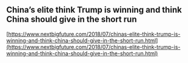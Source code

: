 ## China’s elite think Trump is winning and think China should give in the short run
  
  [https://www.nextbigfuture.com/2018/07/chinas-elite-think-trump-is-winning-and-think-china-should-give-in-the-short-run.html](https://www.nextbigfuture.com/2018/07/chinas-elite-think-trump-is-winning-and-think-china-should-give-in-the-short-run.html)